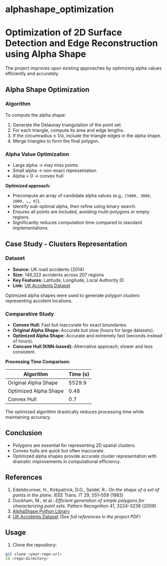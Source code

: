 # alphashape_optimization

# Optimization of 2D Surface Detection and Edge Reconstruction using Alpha Shape


The project improves upon existing approaches by optimizing alpha values efficiently and accurately.


## Alpha Shape Optimization


### Algorithm
To compute the alpha shape:
1. Generate the Delaunay triangulation of the point set.
2. For each triangle, compute its area and edge lengths.
3. If the circumradius ≤ 1/α, include the triangle edges in the alpha shape.
4. Merge triangles to form the final polygon.


### Alpha Value Optimization
- Large alpha → may miss points
- Small alpha → non-exact representation
- Alpha = 0 → convex hull


**Optimized approach:**
- Precompute an array of candidate alpha values (e.g., `[5000, 3000, 1000, …, 0]`).
- Identify sub-optimal alpha, then refine using binary search.
- Ensures all points are included, avoiding multi-polygons or empty regions.
- Significantly reduces computation time compared to standard implementations.


## Case Study - Clusters Representation


### Dataset
- **Source:** UK road accidents (2014)
- **Size:** 146,322 accidents across 207 regions
- **Key Features:** Latitude, Longitude, Local Authority ID
- **Link:** [UK Accidents Dataset](https://www.kaggle.com/silicon99/dft-accident-data)


Optimized alpha shapes were used to generate polygon clusters representing accident locations.


### Comparative Study
- **Convex Hull:** Fast but inaccurate for exact boundaries.
- **Original Alpha Shape:** Accurate but slow (hours for large datasets).
- **Optimized Alpha Shape:** Accurate and extremely fast (seconds instead of hours).
- **Concave Hull (KNN-based):** Alternative approach; slower and less consistent.


**Processing Time Comparison:**


| Algorithm | Time (s) |
|-----------|-----------|
| Original Alpha Shape | 5529.9 |
| Optimized Alpha Shape | 0.48 |
| Convex Hull | 0.7 |


The optimized algorithm drastically reduces processing time while maintaining accuracy.


## Conclusion
- Polygons are essential for representing 2D spatial clusters.
- Convex hulls are quick but often inaccurate.
- Optimized alpha shapes provide accurate cluster representation with dramatic improvements in computational efficiency.


## References
1. Edelsbrunner, H., Kirkpatrick, D.G., Seidel, R.: *On the shape of a set of points in the plane*. IEEE Trans. IT 29, 551–559 (1983)
2. Duckham, M., et al.: *Efficient generation of simple polygons for characterizing point sets*. Pattern Recognition 41, 3224–3236 (2008)
3. [AlphaShape Python Library](https://pypi.org/project/alphashape/)
4. [UK Accidents Dataset](https://github.com/joaofig/uk-accidents)
*(See full references in the project PDF)*


## Usage
1. Clone the repository:
```bash
git clone <your-repo-url>
cd <repo-directory>
